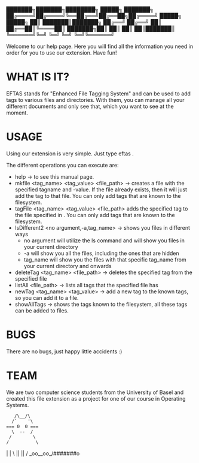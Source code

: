
███████╗███████╗████████╗ █████╗ ███████╗
██╔════╝██╔════╝╚══██╔══╝██╔══██╗██╔════╝
█████╗  █████╗     ██║   ███████║███████╗
██╔══╝  ██╔══╝     ██║   ██╔══██║╚════██║
███████╗██║        ██║   ██║  ██║███████║
╚══════╝╚═╝        ╚═╝   ╚═╝  ╚═╝╚══════╝


Welcome to our help page. Here you will find all the information you need in order for you to use our extension.
Have fun!


WHAT IS IT?
===============
EFTAS stands for "Enhanced File Tagging System" and can be used to add tags to various files and directories.
With them, you can manage all your different documents and only see that, which you want to see at the moment.


USAGE
===============
Using our extension is very simple. Just type eftas <operation>.

The different operations you can execute are:
- help -> to see this manual page.
- mkfile <tag_name> <tag_value> <file_path> -> creates a file with the specified tagname and -value. If the file already exists, then it will just add the tag to that file. You can only add tags that are known to the filesystem.
- tagFile <tag_name> <tag_value> <file_path> adds the specified tag to the file specified in <path>. You can only add tags that are known to the filesystem.
- lsDifferent2 <no argument,-a,tag_name> -> shows you files in different ways
	- no argument will utilize the ls command and will show you files in your current directory
	- -a will show you all the files, including the ones that are hidden
	- tag_name will show you the files with that specific tag_name from your current directory and onwards
- deleteTag <tag_name> <file_path> -> deletes the specified tag from the specified file
- listAll <file_path> -> lists all tags that the specified file has
- newTag <tag_name> <tag_value> -> add a new tag to the known tags, so you can add it to a file.
- showAllTags -> shows the tags known to the filesystem, all these tags can be added to files.


BUGS
===============
There are no bugs, just happy little accidents :)


TEAM
===============
We are two computer science students from the University of Basel
and created this file extension as a project for one of our course in Operating Systems.



       /\__/\
      /`    '\
    === 0  0 ===
      \  --  /
     /        \
    /          \
   |            |
    \  ||  ||  /
     \_oo__oo_/#######o
